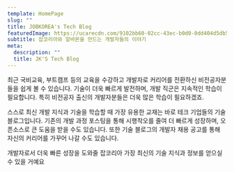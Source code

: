 ```yaml
---
template: HomePage
slug: ""
title: JOBKOREA's Tech Blog
featuredImage: https://ucarecdn.com/9102bb60-02cc-43ec-b0d0-0dd404d5db5c/
subtitle: 잡코리아와 알바몬을 만드는 개발자들의 이야기
meta:
  description: ""
  title: JK'S Tech Blog
---
```

최근 국비교육, 부트캠프 등의 교육을 수강하고 개발자로 커리어를 전환하신 비전공자분들을 쉽게 볼 수 있습니다. 기술이 더욱 빠르게 발전하며, 개발 직군은 지속적인 학습이 필요합니다. 특히 비전공자 출신의 개발자분들은 더욱 많은 학습이 필요하겠죠. 

스스로 최신 개발 지식과 기술을 학습할 때 가장 유용한 교재는 바로 테크 기업들의 기술 블로그입니다. 기존의 개발 과정 포스팅을 통해 시행착오를 줄여 더 빠르게 성장하며, 오픈소스로 큰 도움을 받을 수도 있습니다. 또한 기술 블로그의 개발자 채용 공고를 통해 자신의 커리어를 가꾸어 나갈 수도 있습니다.​

개발자로서 더욱 빠른 성장을 도와줄 잡코리아 가장 최신의 기술 지식과 정보를 얻으실 수 있을 거예요
